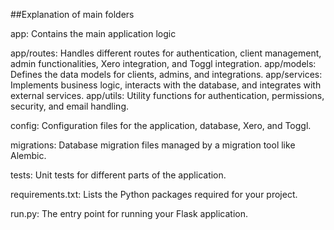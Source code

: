 ##Explanation of main folders

app: Contains the main application logic

app/routes: Handles different routes for authentication, client management, admin functionalities, Xero integration, and Toggl integration.
app/models: Defines the data models for clients, admins, and integrations.
app/services: Implements business logic, interacts with the database, and integrates with external services.
app/utils: Utility functions for authentication, permissions, security, and email handling.

config: Configuration files for the application, database, Xero, and Toggl.

migrations: Database migration files managed by a migration tool like Alembic.

tests: Unit tests for different parts of the application.

requirements.txt: Lists the Python packages required for your project.

run.py: The entry point for running your Flask application.
